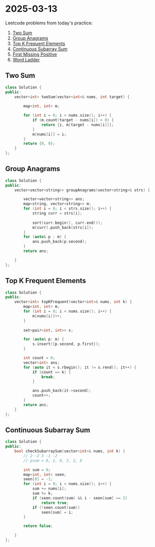 # 2025-03-13

Leetcode problems from today's practice:

1. [Two Sum](https://leetcode.com/problems/two-sum/description/)
2. [Group Anagrams](https://leetcode.com/problems/group-anagrams/description/)
3. [Top K Frequent Elements](https://leetcode.com/problems/top-k-frequent-elements/description/)
4. [Continuous Subarray Sum](https://leetcode.com/problems/continuous-subarray-sum/description/?envType=problem-list-v2&envId=hash-table)
5. [First Missing Positive](https://leetcode.com/problems/first-missing-positive/description/?envType=problem-list-v2&envId=hash-table)
6. [Word Ladder](https://leetcode.com/problems/word-ladder/description/?envType=problem-list-v2&envId=hash-table)

## Two Sum
```cpp
class Solution {
public:
    vector<int> twoSum(vector<int>& nums, int target) {
        
        map<int, int> m;

        for (int i = 0; i < nums.size(); i++) {
            if (m.count(target - nums[i]) > 0) {
                return {i, m[target - nums[i]]};
            }
            m[nums[i]] = i;
        }
        return {0, 0};
    }
};
```

## Group Anagrams
```cpp
class Solution {
public:
    vector<vector<string>> groupAnagrams(vector<string>& strs) {

        vector<vector<string>> ans;
        map<string, vector<string>> m;
        for (int i = 0; i < strs.size(); i++) {
            string curr = strs[i];
            
            sort(curr.begin(), curr.end());
            m[curr].push_back(strs[i]);
        }
        for (auto& p : m) {
            ans.push_back(p.second);
        }
        return ans;

    }
};
```

## Top K Frequent Elements
```cpp
class Solution {
public:
    vector<int> topKFrequent(vector<int>& nums, int k) {
        map<int, int> m;
        for (int i = 0; i < nums.size(); i++) {
            m[nums[i]]++;
        }
 
        set<pair<int, int>> s;

        for (auto& p: m) {
            s.insert({p.second, p.first});
        }

        int count = 0;
        vector<int> ans;
        for (auto it = s.rbegin(); it != s.rend(); it++) {
            if (count == k) {
                break;
            }

            ans.push_back(it->second);
            count++;
        }
        return ans;
    }
};
```

## Continuous Subarray Sum
```cpp
class Solution {
public:
    bool checkSubarraySum(vector<int>& nums, int k) {   
        // 2 -2 3 -1 -2
        // psum = 0, 2, 0, 3, 2, 0

        int sum = 0;
        map<int, int> seen;
        seen[0] = -1;
        for (int i = 0; i < nums.size(); i++) {
            sum += nums[i];
            sum %= k;
            if (seen.count(sum) && i - seen[sum] >= 2)
                return true;
            if (!seen.count(sum))
                seen[sum] = i;
        }

        return false;

    }
};
```